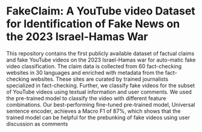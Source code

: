 # FakeClaim: A YouTube video Dataset for Identification of Fake News on the 2023 Israel-Hamas War


This repository contains the first publicly available dataset of factual claims and fake YouTube videos on the 2023 Israel-Hamas war for auto-matic fake video classification. 
The claim data is collected from 60 fact-checking websites in 30 languages and enriched with metadata from the fact-checking websites. 
These sites are curated by trained journalists specialized in fact-checking. Further, we classify fake videos for the subset of YouTube videos using textual information and user comments. 
We used the pre-trained model to classify the video with different feature combinations. Our best-performing fine-tuned pre-trained model, Universal sentence encoder, 
achieves a Macro F1 of 87%, which shows that the trained model can be helpful for the prebunking of fake videos using user discussion as comments
